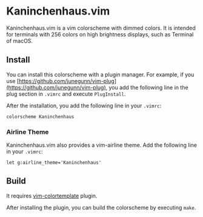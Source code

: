 # Kaninchenhaus.vim

Kaninchenhaus.vim is a vim colorscheme with dimmed colors. It is intended for terminals with 256 colors on high brightness displays, such as Terminal of macOS.

## Install

You can install this colorscheme with a plugin manager.
For example, if you use [https://github.com/junegunn/vim-plug](https://github.com/junegunn/vim-plug), you add the following line in the plug section in `.vimrc` and execute `PlugInstall`.

After the installation, you add the following line in your `.vimrc`:
```vim
colorscheme Kaninchenhaus
```

### Airline Theme

Kaninchenhaus.vim also provides a vim-airline theme. Add the following line in your `.vimrc`:

```vim
let g:airline_theme='Kaninchenhaus'
```


## Build

It requires [vim-colortemplate](https://github.com/lifepillar/vim-colortemplate) plugin.

After installing the plugin, you can build the colorscheme by executing `make`.
